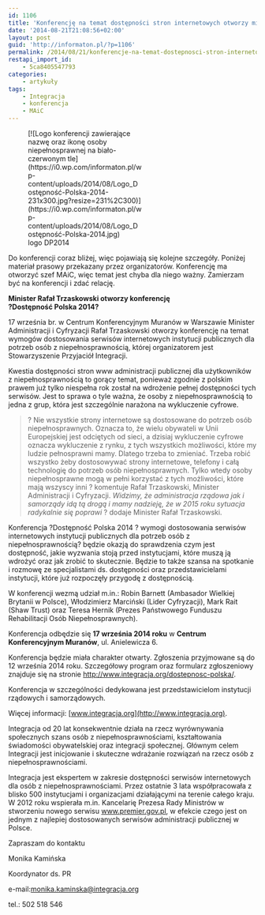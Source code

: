 ```yaml
---
id: 1106
title: 'Konferencję na temat dostępności stron internetowych otworzy minister Rafał Trzaskowski'
date: '2014-08-21T21:08:56+02:00'
layout: post
guid: 'http://informaton.pl/?p=1106'
permalink: /2014/08/21/konferencje-na-temat-dostepnosci-stron-internetowych-otworzy-minister-rafal-trzaskowski/
restapi_import_id:
    - 5ca8405547793
categories:
    - artykuły
tags:
    - Integracja
    - konferencja
    - MAiC
---
```


<figure aria-describedby="caption-attachment-1110" class="wp-caption alignleft" id="attachment_1110" style="width: 231px">[![Logo konferencji zawierające nazwę oraz ikonę osoby niepełnosprawnej na biało-czerwonym tle](https://i0.wp.com/informaton.pl/wp-content/uploads/2014/08/Logo_Dostępność-Polska-2014-231x300.jpg?resize=231%2C300)](https://i0.wp.com/informaton.pl/wp-content/uploads/2014/08/Logo_Dostępność-Polska-2014.jpg)<figcaption class="wp-caption-text" id="caption-attachment-1110">logo DP2014</figcaption></figure>

Do konferencji coraz bliżej, więc pojawiają się kolejne szczegóły. Poniżej materiał prasowy przekazany przez organizatorów. Konferencję ma otworzyć szef MAiC, więc temat jest chyba dla niego ważny. Zamierzam być na konferencji i zdać relację.

**Minister Rafał Trzaskowski otworzy konferencję  
?Dostępność Polska 2014?**

17 września br. w Centrum Konferencyjnym Muranów w Warszawie Minister Administracji i Cyfryzacji Rafał Trzaskowski otworzy konferencję na temat wymogów dostosowania serwisów internetowych instytucji publicznych dla potrzeb osób z niepełnosprawnością, której organizatorem jest Stowarzyszenie Przyjaciół Integracji.

Kwestia dostępności stron www administracji publicznej dla użytkowników z niepełnosprawnością to gorący temat, ponieważ zgodnie z polskim prawem już tylko niespełna rok został na wdrożenie pełnej dostępności tych serwisów. Jest to sprawa o tyle ważna, że osoby z niepełnosprawnością to jedna z grup, która jest szczególnie narażona na wykluczenie cyfrowe.

> ? Nie wszystkie strony internetowe są dostosowane do potrzeb osób niepełnosprawnych. Oznacza to, że wielu obywateli w Unii Europejskiej jest odciętych od sieci, a dzisiaj wykluczenie cyfrowe oznacza wykluczenie z rynku, z tych wszystkich możliwości, które my ludzie pełnosprawni mamy. Dlatego trzeba to zmieniać. Trzeba robić wszystko żeby dostosowywać strony internetowe, telefony i całą technologię do potrzeb osób niepełnosprawnych. Tylko wtedy osoby niepełnosprawne mogą w pełni korzystać z tych możliwości, które mają wszyscy inni ? komentuje Rafał Trzaskowski, Minister Administracji i Cyfryzacji. *Widzimy, że administracja rządowa jak i samorządy idą tą drogą i mamy nadzieję, że w 2015 roku sytuacja radykalnie się poprawi* ? dodaje Minister Rafał Trzaskowski.

Konferencja ?Dostępność Polska 2014 ? wymogi dostosowania serwisów internetowych instytucji publicznych dla potrzeb osób z niepełnosprawnością? będzie okazją do sprawdzenia czym jest dostępność, jakie wyzwania stoją przed instytucjami, które muszą ją wdrożyć oraz jak zrobić to skutecznie. Będzie to także szansa na spotkanie i rozmowę ze specjalistami ds. dostępności oraz przedstawicielami instytucji, które już rozpoczęły przygodę z dostępnością.

W konferencji wezmą udział m.in.: Robin Barnett (Ambasador Wielkiej Brytanii w Polsce), Włodzimierz Marciński (Lider Cyfryzacji), Mark Rait (Shaw Trust) oraz Teresa Hernik (Prezes Państwowego Funduszu Rehabilitacji Osób Niepełnosprawnych).

Konferencja odbędzie się **17 września 2014 roku** w **Centrum Konferencyjnym Muranów**, ul. Anielewicza 6.

Konferencja będzie miała charakter otwarty. Zgłoszenia przyjmowane są do 12 września 2014 roku. Szczegółowy program oraz formularz zgłoszeniowy znajduje się na stronie <http://www.integracja.org/dostepnosc-polska/>.

Konferencja w szczególności dedykowana jest przedstawicielom instytucji rządowych i samorządowych.

Więcej informacji: [www.integracja.org](http://www.integracja.org).

Integracja od 20 lat konsekwentnie działa na rzecz wyrównywania społecznych szans osób z niepełnosprawnościami, kształtowania świadomości obywatelskiej oraz integracji społecznej. Głównym celem Integracji jest inicjowanie i skuteczne wdrażanie rozwiązań na rzecz osób z niepełnosprawnościami.

Integracja jest ekspertem w zakresie dostępności serwisów internetowych dla osób z niepełnosprawnościami. Przez ostatnie 3 lata współpracowała z blisko 500 instytucjami i organizacjami działającymi na terenie całego kraju. W 2012 roku wspierała m.in. Kancelarię Prezesa Rady Ministrów w stworzeniu nowego serwisu www.premier.gov.pl, w efekcie czego jest on jednym z najlepiej dostosowanych serwisów administracji publicznej w Polsce.

Zapraszam do kontaktu

Monika Kamińska

Koordynator ds. PR

e-mail:<monika.kaminska@integracja.org>

tel.: 502 518 546